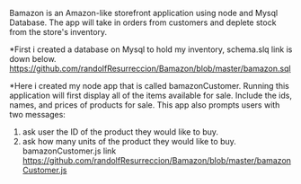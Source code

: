 
Bamazon is an Amazon-like storefront application using node and Mysql Database.
The app will take in orders from customers and deplete stock from the store's inventory.

*First i created a database on Mysql to hold my inventory,
schema.slq link is down below.
https://github.com/randolfResurreccion/Bamazon/blob/master/bamazon.sql

*Here i created my node app that is called bamazonCustomer.
 Running this application will first display all of the items available for sale. Include the ids, names, and prices of products for sale. 
This app also prompts users with two messages:
1) ask user the ID of the product they would like to buy.
2) ask how many units of the product they would like to buy.
bamazonCustomer.js link https://github.com/randolfResurreccion/Bamazon/blob/master/bamazonCustomer.js

 
